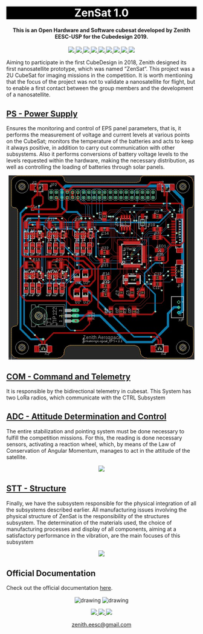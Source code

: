 

<h1 align="center" style="color:white; background-color:black">ZenSat 1.0</h1>
<h4 align="center">This is an Open Hardware and Software cubesat developed by Zenith EESC-USP for the Cubedesign 2019.</h4>

<p align="center">
	<a href="http://zenith.eesc.usp.br/">
    <img src="https://img.shields.io/badge/Zenith-Embarcados-black?style=for-the-badge"/>
    </a>
    <a href="https://eesc.usp.br/">
    <img src="https://img.shields.io/badge/Linked%20to-EESC--USP-black?style=for-the-badge"/>
    </a>
    <a href="https://github.com/zenitheesc/USPSat-AE1/blob/main/LICENSE">
    <img src="https://img.shields.io/github/license/zenitheesc/USPSat-AE1?style=for-the-badge"/>
    </a>
    <a href="https://github.com/zenitheesc/USPSat-AE1/issues">
    <img src="https://img.shields.io/github/issues/zenitheesc/USPSat-AE1?style=for-the-badge"/>
    </a>
    <a href="https://github.com/zenitheesc/USPSat-AE1/commits/main">
    <img src="https://img.shields.io/github/commit-activity/m/zenitheesc/USPSat-AE1?style=for-the-badge">
    </a>
    <a href="https://github.com/zenitheesc/USPSat-AE1/graphs/contributors">
    <img src="https://img.shields.io/github/contributors/zenitheesc/USPSat-AE1?style=for-the-badge"/>
    </a>
    <a href="https://github.com/zenitheesc/USPSat-AE1/commits/main">
    <img src="https://img.shields.io/github/last-commit/zenitheesc/USPSat-AE1?style=for-the-badge"/>
    </a>
    <a href="https://github.com/zenitheesc/USPSat-AE1/issues">
    <img src="https://img.shields.io/github/issues-raw/zenitheesc/USPSat-AE1?style=for-the-badge" />
    </a>
    <a href="https://github.com/zenitheesc/USPSat-AE1/pulls">
    <img src = "https://img.shields.io/github/issues-pr-raw/zenitheesc/USPSat-AE1?style=for-the-badge">
    </a>
</p>

Aiming to participate in the first CubeDesign in 2018, Zenith designed its first nanosatellite prototype, which was named ”ZenSat”. This project was a 2U CubeSat for  imaging missions in the competition. It is worth mentioning that the focus of the project was not to validate a nanosatellite for flight, but to enable a first contact between the group members and the development of a nanosatellite.

<a href="https://github.com/zenitheesc/USPSat-AE1/tree/master/Varela-Logical_EPS%20v.1.0"><h2>PS - Power Supply</h2></a>
Ensures the monitoring and control of EPS panel parameters,
that is, it performs the measurement of voltage and current levels at various points on the CubeSat;
monitors the temperature of the batteries and acts to keep it always positive, in addition to
carry out communication with other subsystems.
Also it performs conversions of battery voltage levels to the levels requested within the
hardware, making the necessary distribution, as well as controlling the loading of batteries through solar panels.

<p align = "center">
<img src="https://raw.githubusercontent.com/zenitheesc/Zenith-Wiki/gh-pages/assets/images/eps2.jpg"/>
</p>




<a href="https://github.com/zenitheesc/ZenSat_1.0/tree/master/COM%20-%20Command%20and%20Telemetry"><h2>COM - Command and Telemetry</h2></a>
It is responsible by the bidirectional telemetry in cubesat. This System has two LoRa radios, which communicate with the CTRL Subsystem


<a href="https://github.com/zenitheesc/ZenSat_1.0/tree/master/ADC%20-%20Attitude%20Determination%20and%20Control"><h2> ADC - Attitude Determination and Control </h2></a>
The entire stabilization and pointing system must be done necessary to fulfill the competition missions. For this, the reading is done necessary sensors, activating a reaction wheel, which, by means of the Law of Conservation of Angular Momentum, manages to act in the attitude of the satellite.

<p align = "center">
<img src="https://github.com/zenitheesc/ZenSat_1.0/blob/master/aberto.PNG?raw=true"/>
</p>


<a href="https://github.com/zenitheesc/ZenSat_1.0/tree/master/STT%20-%20Structure"><h2> STT - Structure </h2></a>
Finally, we have the subsystem responsible for the physical integration of all
the subsystems described earlier. All manufacturing issues involving
the physical structure of ZenSat is the responsibility of the structures subsystem. The
determination of the materials used, the choice of manufacturing processes and display of all components, aiming at a satisfactory performance in the
vibration, are the main focuses of this subsystem

<p align = "center">
<img src="https://raw.githubusercontent.com/zenitheesc/ZenSat_1.0/master/simula%C3%A7%C3%A3o.PNG"/>
</p>



## Official Documentation

Check out the official documentation [here](https://github.com/zenitheesc/USPSat-AE1/blob/master/USPSat_Report.pdf).

<p align = "center">
<img src="https://github.com/zenitheesc/Zenith-Wiki/blob/gh-pages/assets/images/20190706_203958.jpg" alt="drawing" width="300" align="center"/>

<img src="https://github.com/zenitheesc/Zenith-Wiki/blob/gh-pages/assets/images/20190722_043926.jpg" alt="drawing" width="300" align="center"/>
</p>


<p align="center">
    <a href="http://zenith.eesc.usp.br">
    <img src="https://img.shields.io/badge/Check%20out-Zenith's Oficial Website-black?style=for-the-badge" />
    </a> 
    <a href="https://www.facebook.com/zenitheesc">
    <img src="https://img.shields.io/badge/Like%20us%20on-facebook-blue?style=for-the-badge"/>
    </a> 
    <a href="https://www.instagram.com/zenith_eesc/">
    <img src="https://img.shields.io/badge/Follow%20us%20on-Instagram-red?style=for-the-badge"/>
    </a>

</p>
<p align = "center">
<a href="zenith.eesc@gmail.com">zenith.eesc@gmail.com</a>
</p>
